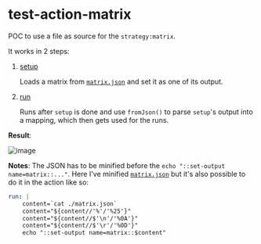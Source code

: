 # test-action-matrix

POC to use a file as source for the `strategy:matrix`.

It works in 2 steps:

1. [setup](https://github.com/nobe4/test-action-matrix/blob/master/.github/workflows/test.yml#L7-L17)

   Loads a matrix from [`matrix.json`](matrix.json) and set it as one of its output.
    
2. [run](https://github.com/nobe4/test-action-matrix/blob/master/.github/workflows/test.yml#L19-L25)

   Runs after `setup` is done and use `fromJson()` to parse `setup`'s output into a mapping, which then gets used for the runs.

**Result**:

![image](https://user-images.githubusercontent.com/2452791/153205223-478b6de3-b58f-42d5-9692-21887988b32b.png)

**Notes**: The JSON has to be minified before the `echo "::set-output name=matrix::..."`. Here I've minified [`matrix.json`](matrix.json) but it's also possible to do it in the action like so:

```yaml
run: |
    content=`cat ./matrix.json`
    content="${content//'%'/'%25'}"
    content="${content//$'\n'/'%0A'}"
    content="${content//$'\r'/'%0D'}"
    echo "::set-output name=matrix::$content"
```
